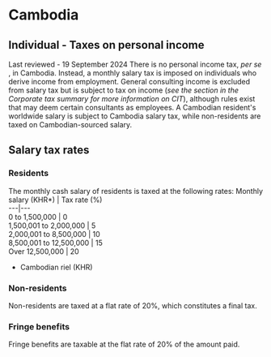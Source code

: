 # Cambodia
## Individual - Taxes on personal income
Last reviewed - 19 September 2024
There is no personal income tax, _per se_ , in Cambodia. Instead, a monthly salary tax is imposed on individuals who derive income from employment. General consulting income is excluded from salary tax but is subject to tax on income (_see the section in the Corporate tax summary for more information on CIT_), although rules exist that may deem certain consultants as employees.
A Cambodian resident's worldwide salary is subject to Cambodia salary tax, while non-residents are taxed on Cambodian-sourced salary.
## Salary tax rates
### Residents
The monthly cash salary of residents is taxed at the following rates:
Monthly salary (KHR*) | Tax rate (%)  
---|---  
0 to 1,500,000 | 0  
1,500,001 to 2,000,000 | 5  
2,000,001 to 8,500,000 | 10  
8,500,001 to 12,500,000 | 15  
Over 12,500,000 | 20  
* Cambodian riel (KHR)
### Non-residents
Non-residents are taxed at a flat rate of 20%, which constitutes a final tax.
### Fringe benefits
Fringe benefits are taxable at the flat rate of 20% of the amount paid.
